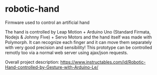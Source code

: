# robotic-hand
Firmware used to control an artificial hand

The hand is controlled by Leap Motion + Arduino Uno (Standard Firmata, Nodejs & Johnny Five) + Servo Motors and the hand itself was made with Polymorph. It can recognize each finger and it can move them separately with very good precision and sensibility! This prototype can be controlled remotly too via a normal web server using ajax/json requests.

Overall project description: https://www.instructables.com/id/Robotic-Hand-controlled-by-Gesture-with-Arduino-Le/
